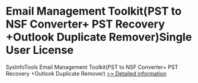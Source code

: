 # Email Management Toolkit(PST to NSF Converter+ PST Recovery +Outlook Duplicate Remover)Single User License
SysInfoTools Email Management Toolkit(PST to NSF Converter+ PST Recovery +Outlook Duplicate Remover)
[>> Detailed information](https://secure.shareit.com/shareit/product.html?productid=300726203&affiliateid=200057808)